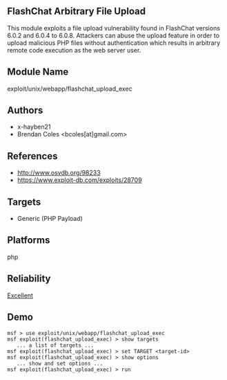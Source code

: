 ## FlashChat Arbitrary File Upload

This module exploits a file upload vulnerability found in 
FlashChat versions 6.0.2 and 6.0.4 to 6.0.8. Attackers can 
abuse the upload feature in order to upload malicious PHP 
files without authentication which results in arbitrary 
remote code execution as the web server user.


## Module Name
exploit/unix/webapp/flashchat_upload_exec

## Authors
* x-hayben21
* Brendan Coles <bcoles[at]gmail.com>


## References
* http://www.osvdb.org/98233
* https://www.exploit-db.com/exploits/28709



## Targets
* Generic (PHP Payload)


## Platforms
php

## Reliability
[Excellent](https://github.com/rapid7/metasploit-framework/wiki/Exploit-Ranking)

## Demo

```
msf > use exploit/unix/webapp/flashchat_upload_exec
msf exploit(flashchat_upload_exec) > show targets
   ... a list of targets ...
msf exploit(flashchat_upload_exec) > set TARGET <target-id>
msf exploit(flashchat_upload_exec) > show options
   ... show and set options ...
msf exploit(flashchat_upload_exec) > run
```
    
    